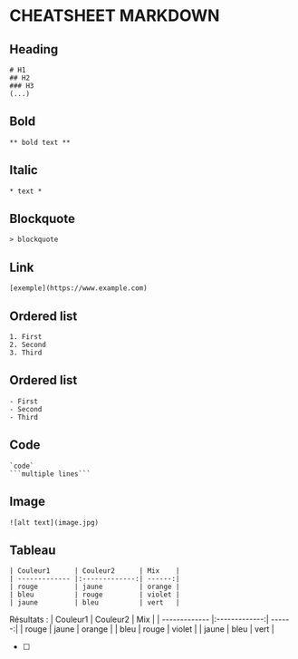 # CHEATSHEET MARKDOWN
## Heading
    # H1
    ## H2
    ### H3
    (...)

## Bold
    ** bold text **

## Italic
    * text *

## Blockquote
    > blockquote

## Link
    [exemple](https://www.example.com)

## Ordered list
    1. First
    2. Second
    3. Third

## Ordered list
    - First 
    - Second
    - Third

## Code
    `code`
    ```multiple lines```

## Image 
    ![alt text](image.jpg)

## Tableau
```
| Couleur1      | Couleur2      | Mix    |
| ------------- |:-------------:| ------:|
| rouge         | jaune         | orange |
| bleu          | rouge         | violet |
| jaune         | bleu          | vert   |
```
Résultats :
| Couleur1      | Couleur2      | Mix    |
| ------------- |:-------------:| ------:|
| rouge         | jaune         | orange |
| bleu          | rouge         | violet |
| jaune         | bleu          | vert   |

- [ ]